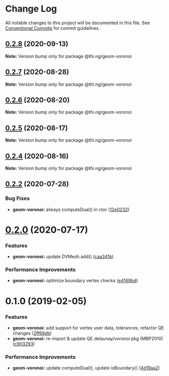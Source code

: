 # Change Log

All notable changes to this project will be documented in this file.
See [Conventional Commits](https://conventionalcommits.org) for commit guidelines.

## [0.2.8](https://github.com/thi-ng/umbrella/compare/@thi.ng/geom-voronoi@0.2.7...@thi.ng/geom-voronoi@0.2.8) (2020-09-13)

**Note:** Version bump only for package @thi.ng/geom-voronoi





## [0.2.7](https://github.com/thi-ng/umbrella/compare/@thi.ng/geom-voronoi@0.2.6...@thi.ng/geom-voronoi@0.2.7) (2020-08-28)

**Note:** Version bump only for package @thi.ng/geom-voronoi





## [0.2.6](https://github.com/thi-ng/umbrella/compare/@thi.ng/geom-voronoi@0.2.5...@thi.ng/geom-voronoi@0.2.6) (2020-08-20)

**Note:** Version bump only for package @thi.ng/geom-voronoi





## [0.2.5](https://github.com/thi-ng/umbrella/compare/@thi.ng/geom-voronoi@0.2.4...@thi.ng/geom-voronoi@0.2.5) (2020-08-17)

**Note:** Version bump only for package @thi.ng/geom-voronoi





## [0.2.4](https://github.com/thi-ng/umbrella/compare/@thi.ng/geom-voronoi@0.2.3...@thi.ng/geom-voronoi@0.2.4) (2020-08-16)

**Note:** Version bump only for package @thi.ng/geom-voronoi





## [0.2.2](https://github.com/thi-ng/umbrella/compare/@thi.ng/geom-voronoi@0.2.1...@thi.ng/geom-voronoi@0.2.2) (2020-07-28)


### Bug Fixes

* **geom-voronoi:** always computeDual() in ctor ([12e0232](https://github.com/thi-ng/umbrella/commit/12e023265c8d141e6c5f4e539541dfc017fdcfc1))





# [0.2.0](https://github.com/thi-ng/umbrella/compare/@thi.ng/geom-voronoi@0.1.55...@thi.ng/geom-voronoi@0.2.0) (2020-07-17)


### Features

* **geom-voronoi:** update DVMesh.add() ([caa341b](https://github.com/thi-ng/umbrella/commit/caa341b8e40630981ca71db1c7cb84e8b30f4cc6))


### Performance Improvements

* **geom-voronoi:** optimize boundary vertex checks ([e4169bd](https://github.com/thi-ng/umbrella/commit/e4169bd73107b4835c0739676bd296c0e4902b1e))





# 0.1.0 (2019-02-05)

### Features

* **geom-voronoi:** add support for vertex user data, tolerances, refactor QE changes ([2ff68db](https://github.com/thi-ng/umbrella/commit/2ff68db))
* **geom-voronoi:** re-import & update QE delaunay/voronoi pkg (MBP2010) ([c903293](https://github.com/thi-ng/umbrella/commit/c903293))

### Performance Improvements

* **geom-voronoi:** update computeDual(), update isBoundary() ([4d19aa2](https://github.com/thi-ng/umbrella/commit/4d19aa2))
